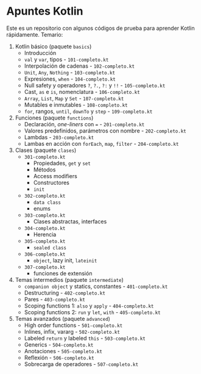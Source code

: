 # Apuntes Kotlin

Este es un repositorio con algunos códigos de prueba para aprender Kotlin rápidamente.
Temario:

1. Kotlin básico (paquete `basics`)
   - Introducción
   - `val` y `var`, tipos - `101-completo.kt`
   - Interpolación de cadenas - `102-completo.kt`
   - `Unit`, `Any`, `Nothing` - `103-completo.kt`
   - Expresiones, `when` - `104-completo.kt`
   - Null safety y operadores `?`, `?.`, `?:` y `!!` - `105-completo.kt`
   - Cast, `as` e `is`, nomenclatura  - `106-completo.kt`
   - `Array`, `List`, `Map` y `Set`  - `107-completo.kt`
   - Mutables e inmutables - `108-completo.kt`
   - `for`, rangos, `until`, `downTo` y `step` - `109-completo.kt`
2. Funciones (paquete `functions`)
   - Declaración, *one-liners* con `=` - `201-completo.kt`
   - Valores predefinidos, parámetros con nombre - `202-completo.kt`
   - Lambdas - `203-completo.kt`
   - Lambas en acción con `forEach`, `map`, `filter` - `204-completo.kt`
3. Clases (paquete `clases`)
    - `301-completo.kt`
       - Propiedades, `get` y `set`
       - Métodos
       - Access modifiers
       - Constructores
       - `init`
    - `302-completo.kt`
       - `data class`
       - enums
    - `303-completo.kt`
       - Clases abstractas, interfaces
    - `304-completo.kt`
       - Herencia
    - `305-completo.kt`
        - `sealed class`
    - `306-completo.kt`
       - `object`, lazy init, `lateinit`
    - `307-completo.kt`
       - funciones de extensión
4. Temas intermedios (paquete `intermediate`)
   - `companion object` y statics, constantes - `401-completo.kt`
   - Destructuring - `402-completo.kt`
   - Pares - `403-completo.kt`
   - Scoping functions 1: `also` y `apply` - `404-completo.kt`
   - Scoping functions 2: `run` y `let`, `with` - `405-completo.kt`
5. Temas avanzados (paquete `advanced`)
   - High order functions - `501-completo.kt`
   - Inlines, infix, vararg - `502-completo.kt`
   - Labeled `return` y labeled `this` - `503-completo.kt`
   - Generics - `504-completo.kt`
   - Anotaciones - `505-completo.kt`
   - Reflexión - `506-completo.kt`
   - Sobrecarga de operadores - `507-completo.kt`
